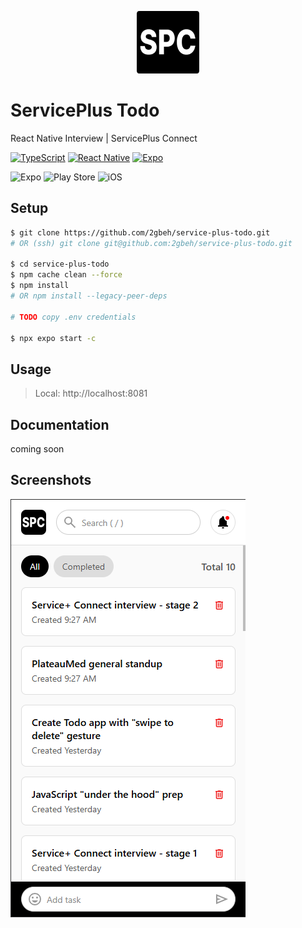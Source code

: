 <p align="center">
  <a href="https://serviceplusconnect.com" target="blank">
    <img src="./assets/images/icon.png" width="100px" alt="Logo" />
  </a>
</p>

# ServicePlus Todo

React Native Interview | ServicePlus Connect

[![TypeScript](https://img.shields.io/badge/TypeScript-5.x-blue.svg)](https://www.typescriptlang.org/docs/handbook/2/everyday-types.html)
[![React Native](https://img.shields.io/badge/React_Native-0.76-58c4dc.svg)](https://reactnative.dev/docs/environment-setup)
[![Expo](https://img.shields.io/badge/Expo-52.x-000014.svg)](https://docs.expo.dev/tutorial/create-your-first-app/)

![Expo](https://img.shields.io/badge/expo-1C1E24?style=for-the-badge&logo=expo&logoColor=#D04A37)
![Play Store](https://img.shields.io/badge/Google_Play-414141?style=for-the-badge&logo=google-play&logoColor=white)
![iOS](https://img.shields.io/badge/iOS-000000?style=for-the-badge&logo=ios&logoColor=white)

## Setup

```bash
$ git clone https://github.com/2gbeh/service-plus-todo.git
# OR (ssh) git clone git@github.com:2gbeh/service-plus-todo.git

$ cd service-plus-todo
$ npm cache clean --force
$ npm install
# OR npm install --legacy-peer-deps

# TODO copy .env credentials

$ npx expo start -c
```

## Usage

> Local: http://localhost:8081

## Documentation

coming soon

## Screenshots

![Social Preview](./assets/screenshots/home.png)
